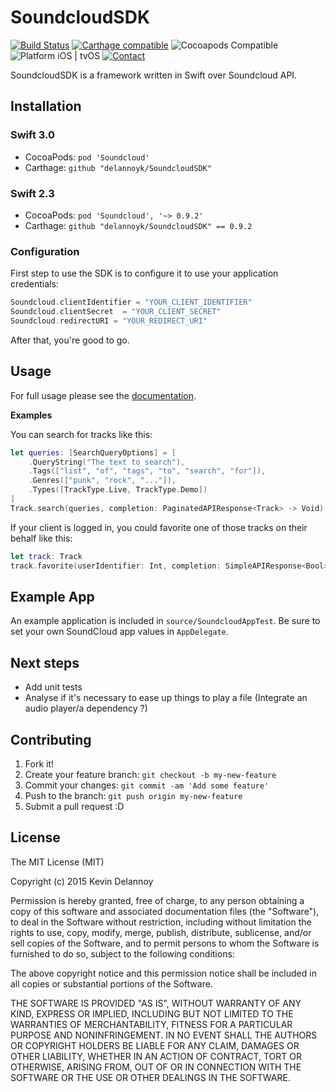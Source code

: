 SoundcloudSDK
=============
[![Build Status](https://travis-ci.org/delannoyk/SoundcloudSDK.svg)](https://travis-ci.org/delannoyk/SoundcloudSDK)
[![Carthage compatible](https://img.shields.io/badge/Carthage-compatible-4BC51D.svg?style=flat)](https://github.com/Carthage/Carthage)
![Cocoapods Compatible](https://img.shields.io/cocoapods/v/Soundcloud.svg)
![Platform iOS | tvOS](https://img.shields.io/badge/platform-iOS%20%7C%20tvOS%20%7C%20OSX-lightgrey.svg)
[![Contact](https://img.shields.io/badge/contact-%40kdelannoy-blue.svg)](https://twitter.com/kdelannoy)

SoundcloudSDK is a framework written in Swift over Soundcloud API.

## Installation

### Swift 3.0
* CocoaPods: `pod 'Soundcloud'`
* Carthage: `github "delannoyk/SoundcloudSDK"`

### Swift 2.3
* CocoaPods: `pod 'Soundcloud', '~> 0.9.2'`
* Carthage: `github "delannoyk/SoundcloudSDK" == 0.9.2`

### Configuration

First step to use the SDK is to configure it to use your application credentials:

```swift
Soundcloud.clientIdentifier = "YOUR_CLIENT_IDENTIFIER"
Soundcloud.clientSecret  = "YOUR_CLIENT_SECRET"
Soundcloud.redirectURI = "YOUR_REDIRECT_URI"
```

After that, you're good to go.

## Usage

For full usage please see the [documentation](docs/).

**Examples**

You can search for tracks like this:
```swift
let queries: [SearchQueryOptions] = [
    .QueryString("The text to search"),
    .Tags(["list", "of", "tags", "to", "search", "for"]),
    .Genres(["punk", "rock", "..."]),
    .Types([TrackType.Live, TrackType.Demo])
]
Track.search(queries, completion: PaginatedAPIResponse<Track> -> Void)
```

If your client is logged in, you could favorite one of those tracks on their behalf like this:

```swift
let track: Track
track.favorite(userIdentifier: Int, completion: SimpleAPIResponse<Bool> -> Void)
```

## Example App

An example application is included in `source/SoundcloudAppTest`. Be sure to set your own SoundCloud app values in `AppDelegate`.

## Next steps

* Add unit tests
* Analyse if it's necessary to ease up things to play a file (Integrate an audio player/a dependency ?)

## Contributing

1. Fork it!
2. Create your feature branch: `git checkout -b my-new-feature`
3. Commit your changes: `git commit -am 'Add some feature'`
4. Push to the branch: `git push origin my-new-feature`
5. Submit a pull request :D

## License

The MIT License (MIT)

Copyright (c) 2015 Kevin Delannoy

Permission is hereby granted, free of charge, to any person obtaining a copy
of this software and associated documentation files (the "Software"), to deal
in the Software without restriction, including without limitation the rights
to use, copy, modify, merge, publish, distribute, sublicense, and/or sell
copies of the Software, and to permit persons to whom the Software is
furnished to do so, subject to the following conditions:

The above copyright notice and this permission notice shall be included in all
copies or substantial portions of the Software.

THE SOFTWARE IS PROVIDED "AS IS", WITHOUT WARRANTY OF ANY KIND, EXPRESS OR
IMPLIED, INCLUDING BUT NOT LIMITED TO THE WARRANTIES OF MERCHANTABILITY,
FITNESS FOR A PARTICULAR PURPOSE AND NONINFRINGEMENT. IN NO EVENT SHALL THE
AUTHORS OR COPYRIGHT HOLDERS BE LIABLE FOR ANY CLAIM, DAMAGES OR OTHER
LIABILITY, WHETHER IN AN ACTION OF CONTRACT, TORT OR OTHERWISE, ARISING FROM,
OUT OF OR IN CONNECTION WITH THE SOFTWARE OR THE USE OR OTHER DEALINGS IN THE
SOFTWARE.
